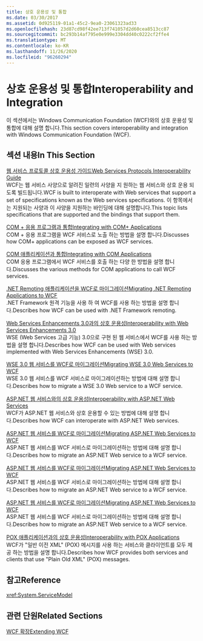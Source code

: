 ```yaml
---
title: 상호 운용성 및 통합
ms.date: 03/30/2017
ms.assetid: 0d925119-01a1-45c2-9ea0-23061323ad33
ms.openlocfilehash: 23d87cd98f42ee713f741057d2d60cea8513cc87
ms.sourcegitcommit: bc293b14af795e0e999e3304dd40c0222cf2ffe4
ms.translationtype: MT
ms.contentlocale: ko-KR
ms.lasthandoff: 11/26/2020
ms.locfileid: "96260294"
---
```

# <a name="interoperability-and-integration"></a><span data-ttu-id="5205c-102">상호 운용성 및 통합</span><span class="sxs-lookup"><span data-stu-id="5205c-102">Interoperability and Integration</span></span>

<span data-ttu-id="5205c-103">이 섹션에서는 Windows Communication Foundation (WCF)와의 상호 운용성 및 통합에 대해 설명 합니다.</span><span class="sxs-lookup"><span data-stu-id="5205c-103">This section covers interoperability and integration with Windows Communication Foundation (WCF).</span></span>  
  
## <a name="in-this-section"></a><span data-ttu-id="5205c-104">섹션 내용</span><span class="sxs-lookup"><span data-stu-id="5205c-104">In This Section</span></span>  

 [<span data-ttu-id="5205c-105">웹 서비스 프로토콜 상호 운용성 가이드</span><span class="sxs-lookup"><span data-stu-id="5205c-105">Web Services Protocols Interoperability Guide</span></span>](web-services-protocols-interoperability-guide.md)  
 <span data-ttu-id="5205c-106">WCF는 웹 서비스 사양으로 알려진 일련의 사양을 지 원하는 웹 서비스와 상호 운용 되도록 빌드됩니다.</span><span class="sxs-lookup"><span data-stu-id="5205c-106">WCF is built to interoperate with Web services that support a set of specifications known as the Web services specifications.</span></span> <span data-ttu-id="5205c-107">이 항목에서는 지원되는 사양과 이 사양을 지원하는 바인딩에 대해 설명합니다.</span><span class="sxs-lookup"><span data-stu-id="5205c-107">This topic lists specifications that are supported and the bindings that support them.</span></span>  
  
 [<span data-ttu-id="5205c-108">COM + 응용 프로그램과 통합</span><span class="sxs-lookup"><span data-stu-id="5205c-108">Integrating with COM+ Applications</span></span>](integrating-with-com-plus-applications.md)  
 <span data-ttu-id="5205c-109">COM + 응용 프로그램을 WCF 서비스로 노출 하는 방법을 설명 합니다.</span><span class="sxs-lookup"><span data-stu-id="5205c-109">Discusses how COM+ applications can be exposed as WCF services.</span></span>  
  
 [<span data-ttu-id="5205c-110">COM 애플리케이션과 통합</span><span class="sxs-lookup"><span data-stu-id="5205c-110">Integrating with COM Applications</span></span>](integrating-with-com-applications.md)  
 <span data-ttu-id="5205c-111">COM 응용 프로그램에서 WCF 서비스를 호출 하는 다양 한 방법을 설명 합니다.</span><span class="sxs-lookup"><span data-stu-id="5205c-111">Discusses the various methods for COM applications to call WCF services.</span></span>  
  
 [<span data-ttu-id="5205c-112">.NET Remoting 애플리케이션을 WCF로 마이그레이션</span><span class="sxs-lookup"><span data-stu-id="5205c-112">Migrating .NET Remoting Applications to WCF</span></span>](migrating-net-remoting-applications-to-wcf.md)  
 <span data-ttu-id="5205c-113">.NET Framework 원격 기능을 사용 하 여 WCF를 사용 하는 방법을 설명 합니다.</span><span class="sxs-lookup"><span data-stu-id="5205c-113">Describes how WCF can be used with .NET Framework remoting.</span></span>  
  
 [<span data-ttu-id="5205c-114">Web Services Enhancements 3.0과의 상호 운용성</span><span class="sxs-lookup"><span data-stu-id="5205c-114">Interoperability with Web Services Enhancements 3.0</span></span>](interoperability-with-web-services-enhancements-3-0.md)  
 <span data-ttu-id="5205c-115">WSE (Web Services 고급 기능) 3.0으로 구현 된 웹 서비스에서 WCF를 사용 하는 방법을 설명 합니다.</span><span class="sxs-lookup"><span data-stu-id="5205c-115">Describes how WCF can be used with Web services implemented with Web Services Enhancements (WSE) 3.0.</span></span>  
  
 [<span data-ttu-id="5205c-116">WSE 3.0 웹 서비스를 WCF로 마이그레이션</span><span class="sxs-lookup"><span data-stu-id="5205c-116">Migrating WSE 3.0 Web Services to WCF</span></span>](migrating-wse-3-0-web-services-to-wcf.md)  
 <span data-ttu-id="5205c-117">WSE 3.0 웹 서비스를 WCF 서비스로 마이그레이션하는 방법에 대해 설명 합니다.</span><span class="sxs-lookup"><span data-stu-id="5205c-117">Describes how to migrate a WSE 3.0 Web service to a WCF service.</span></span>  
  
 [<span data-ttu-id="5205c-118">ASP.NET 웹 서비스와의 상호 운용성</span><span class="sxs-lookup"><span data-stu-id="5205c-118">Interoperability with ASP.NET Web Services</span></span>](interop-with-aspnet-web-services.md)  
 <span data-ttu-id="5205c-119">WCF가 ASP.NET 웹 서비스와 상호 운용할 수 있는 방법에 대해 설명 합니다.</span><span class="sxs-lookup"><span data-stu-id="5205c-119">Describes how WCF can interoperate with ASP.NET Web services.</span></span>  
  
 [<span data-ttu-id="5205c-120">ASP.NET 웹 서비스를 WCF로 마이그레이션</span><span class="sxs-lookup"><span data-stu-id="5205c-120">Migrating ASP.NET Web Services to WCF</span></span>](migrating-aspnet-web-services-to-wcf.md)  
 <span data-ttu-id="5205c-121">ASP.NET 웹 서비스를 WCF 서비스로 마이그레이션하는 방법에 대해 설명 합니다.</span><span class="sxs-lookup"><span data-stu-id="5205c-121">Describes how to migrate an ASP.NET Web service to a WCF service.</span></span>  
  
 [<span data-ttu-id="5205c-122">ASP.NET 웹 서비스를 WCF로 마이그레이션</span><span class="sxs-lookup"><span data-stu-id="5205c-122">Migrating ASP.NET Web Services to WCF</span></span>](migrating-aspnet-web-services-to-wcf.md)  
 <span data-ttu-id="5205c-123">ASP.NET 웹 서비스를 WCF 서비스로 마이그레이션하는 방법에 대해 설명 합니다.</span><span class="sxs-lookup"><span data-stu-id="5205c-123">Describes how to migrate an ASP.NET Web service to a WCF service.</span></span>  
  
 [<span data-ttu-id="5205c-124">ASP.NET 웹 서비스를 WCF로 마이그레이션</span><span class="sxs-lookup"><span data-stu-id="5205c-124">Migrating ASP.NET Web Services to WCF</span></span>](migrating-aspnet-web-services-to-wcf.md)  
 <span data-ttu-id="5205c-125">ASP.NET 웹 서비스를 WCF 서비스로 마이그레이션하는 방법에 대해 설명 합니다.</span><span class="sxs-lookup"><span data-stu-id="5205c-125">Describes how to migrate an ASP.NET Web service to a WCF service.</span></span>  
  
 [<span data-ttu-id="5205c-126">POX 애플리케이션과의 상호 운용성</span><span class="sxs-lookup"><span data-stu-id="5205c-126">Interoperability with POX Applications</span></span>](interoperability-with-pox-applications.md)  
 <span data-ttu-id="5205c-127">WCF가 "일반 이전 XML" (POX) 메시지를 사용 하는 서비스와 클라이언트를 모두 제공 하는 방법을 설명 합니다.</span><span class="sxs-lookup"><span data-stu-id="5205c-127">Describes how WCF provides both services and clients that use "Plain Old XML" (POX) messages.</span></span>  
  
## <a name="reference"></a><span data-ttu-id="5205c-128">참고</span><span class="sxs-lookup"><span data-stu-id="5205c-128">Reference</span></span>  

 <xref:System.ServiceModel>  
  
## <a name="related-sections"></a><span data-ttu-id="5205c-129">관련 단원</span><span class="sxs-lookup"><span data-stu-id="5205c-129">Related Sections</span></span>  

 [<span data-ttu-id="5205c-130">WCF 확장</span><span class="sxs-lookup"><span data-stu-id="5205c-130">Extending WCF</span></span>](../extending/index.md)
